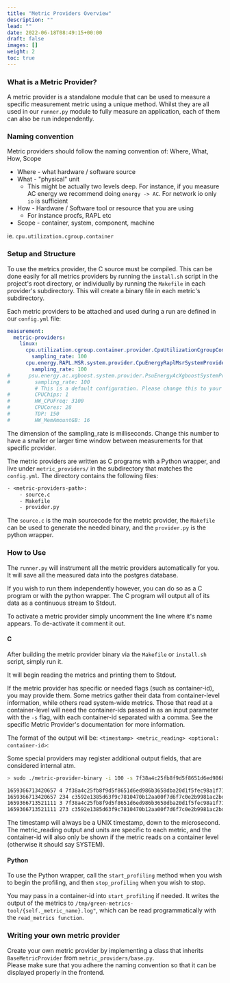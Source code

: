 ```yaml
---
title: "Metric Providers Overview"
description: ""
lead: ""
date: 2022-06-18T08:49:15+00:00
draft: false
images: []
weight: 2
toc: true
---
```



### What is a Metric Provider?

A metric provider is a standalone module that can be used to measure a specific measurement metric using a unique method. Whilst they are all used in our `runner.py` module to fully measure an application, each of them can also be run independently.

### Naming convention

Metric providers should follow the naming convention of: Where, What, How, Scope

- Where - what hardware / software source
- What - "physical" unit
  + This might be actually two levels deep. For instance, if you measure AC energy we recommend doing `energy -> AC`. For network io only `io` is sufficient
- How - Hardware / Software tool or resource that you are using
  + For instance procfs, RAPL etc
- Scope - container, system, component, machine

ie. `cpu.utilization.cgroup.container`

### Setup and Structure

To use the metrics provider, the C source must be compiled. This can be done easily for all metrics providers by running the `install.sh` script in the project's root directory, or individually by running the `Makefile` in each provider's subdirectory. This will create a binary file in each metric's subdirectory.

Each metric providers to be attached and used during a run are defined in our `config.yml` file:

```yml
measurement:
  metric-providers:
    linux:
      cpu.utilization.cgroup.container.provider.CpuUtilizationCgroupContainerProvider:
        sampling_rate: 100
      cpu.energy.RAPL.MSR.system.provider.CpuEnergyRaplMsrSystemProvider:
        sampling_rate: 100
#      psu.energy.ac.xgboost.system.provider.PsuEnergyAcXgboostSystemProvider:
#        sampling_rate: 100
         # This is a default configuration. Please change this to your system!
#        CPUChips: 1
#        HW_CPUFreq: 3100
#        CPUCores: 28
#        TDP: 150
#        HW_MemAmountGB: 16
```

The dimension of the sampling_rate is milliseconds. Change this number to have a smaller or larger time window between measurements for that specific provider.

The metric providers are written as C programs with a Python wrapper, and live under `metric_providers/` in the subdirectory that matches the `config.yml`. The directory contains the following files:

```txt
- <metric-providers-path>:
    - source.c
    - Makefile
    - provider.py
```

The `source.c` is the main sourcecode for the metric provider, the `Makefile` can be used to generate the needed binary, and the `provider.py` is the python wrapper.

### How to Use

The `runner.py` will instrument all the metric providers automatically for you. It will save all the measured data into the postgres database.

If you wish to run them independently however, you can do so as a C program or with the python wrapper. The C program will output all of its data as a continuous stream to Stdout.

To activate a metric provider simply uncomment the line where it's name appears. To de-activate it comment it out.

#### C

After building the metric provider binary via the `Makefile` or `install.sh` script, simply run it.

It will begin reading the metrics and printing them to Stdout.

If the metric provider has specific or needed flags (such as container-id), you may provide them. Some metrics gather their data from container-level information, while others read system-wide metrics. Those that read at a container-level will need the container-ids passed in as an input parameter with the `-s` flag, with each container-id separated with a comma. See the specific Metric Provider's documentation for more information.

The format of the output will be: `<timestamp> <metric_reading> <optional: container-id>`:

Some special providers may register additional output fields, that are considered internal atm.

```bash
> sudo ./metric-provider-binary -i 100 -s 7f38a4c25fb8f9d5f8651d6ed986b3658dba20d1f5fec98a1f71c141c2b48f4b,c3592e1385d63f9c7810470b12aa00f7d6f7c0e2b9981ac2bdb4371126a0660a

1659366713420657 4 7f38a4c25fb8f9d5f8651d6ed986b3658dba20d1f5fec98a1f71c141c2b48f4b
1659366713420657 234 c3592e1385d63f9c7810470b12aa00f7d6f7c0e2b9981ac2bdb4371126a0660a
1659366713521111 3 7f38a4c25fb8f9d5f8651d6ed986b3658dba20d1f5fec98a1f71c141c2b48f4b
1659366713521111 273 c3592e1385d63f9c7810470b12aa00f7d6f7c0e2b9981ac2bdb4371126a0660a

```

The timestamp will always be a UNIX timestamp, down to the microsecond. The metric_reading output and units are specific to each metric, and the container-id will also only be shown if the metric reads on a container level (otherwise it should say SYSTEM).

#### Python

To use the Python wrapper, call the `start_profiling` method when you wish to begin the profiling, and then `stop_profiling` when you wish to stop.

You may pass in a container-id into `start_profiling` if needed. It writes the output of the metrics to `/tmp/green-metrics-tool/{self._metric_name}.log"`, which can be read programmatically with the `read_metrics function`.

### Writing your own metric provider

Create your own metric provider by implementing a class that inherits `BaseMetricProvider` from `metric_providers/base.py`.  
Please make sure that you adhere the naming convention so that it can be displayed properly in the frontend.  
